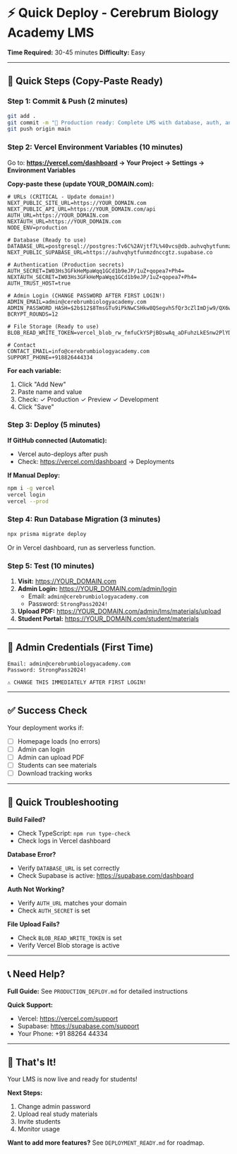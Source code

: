 # ⚡ Quick Deploy - Cerebrum Biology Academy LMS

**Time Required:** 30-45 minutes
**Difficulty:** Easy

---

## 🎯 Quick Steps (Copy-Paste Ready)

### **Step 1: Commit & Push (2 minutes)**

```bash
git add .
git commit -m "🚀 Production ready: Complete LMS with database, auth, and student portal"
git push origin main
```

### **Step 2: Vercel Environment Variables (10 minutes)**

Go to: **https://vercel.com/dashboard → Your Project → Settings → Environment Variables**

**Copy-paste these (update YOUR_DOMAIN.com):**

```env
# URLs (CRITICAL - Update domain!)
NEXT_PUBLIC_SITE_URL=https://YOUR_DOMAIN.com
NEXT_PUBLIC_API_URL=https://YOUR_DOMAIN.com/api
AUTH_URL=https://YOUR_DOMAIN.com
NEXTAUTH_URL=https://YOUR_DOMAIN.com
NODE_ENV=production

# Database (Ready to use)
DATABASE_URL=postgresql://postgres:Tv6C%2AVjtf7L%40vcs@db.auhvqhytfunmzdnccgtz.supabase.co:5432/postgres
NEXT_PUBLIC_SUPABASE_URL=https://auhvqhytfunmzdnccgtz.supabase.co

# Authentication (Production secrets)
AUTH_SECRET=IW03Hs3GFkHeMpaWqq1GCd1b9eJP/1uZ+qopea7+Ph4=
NEXTAUTH_SECRET=IW03Hs3GFkHeMpaWqq1GCd1b9eJP/1uZ+qopea7+Ph4=
AUTH_TRUST_HOST=true

# Admin Login (CHANGE PASSWORD AFTER FIRST LOGIN!)
ADMIN_EMAIL=admin@cerebrumbiologyacademy.com
ADMIN_PASSWORD_HASH=$2b$12$8TmsGTu9iPkNwCSHkw8QSegvhSfQr3cZlImDjw9/QX6wD.6SiuHG6
BCRYPT_ROUNDS=12

# File Storage (Ready to use)
BLOB_READ_WRITE_TOKEN=vercel_blob_rw_fmfuCkYSPjBOswAq_aDFuhzLkESnw2PlYD9kbZiUynV7Nj0

# Contact
CONTACT_EMAIL=info@cerebrumbiologyacademy.com
SUPPORT_PHONE=+918826444334
```

**For each variable:**

1. Click "Add New"
2. Paste name and value
3. Check: ✓ Production ✓ Preview ✓ Development
4. Click "Save"

### **Step 3: Deploy (5 minutes)**

**If GitHub connected (Automatic):**

- Vercel auto-deploys after push
- Check: https://vercel.com/dashboard → Deployments

**If Manual Deploy:**

```bash
npm i -g vercel
vercel login
vercel --prod
```

### **Step 4: Run Database Migration (3 minutes)**

```bash
npx prisma migrate deploy
```

Or in Vercel dashboard, run as serverless function.

### **Step 5: Test (10 minutes)**

1. **Visit:** https://YOUR_DOMAIN.com
2. **Admin Login:** https://YOUR_DOMAIN.com/admin/login
   - Email: `admin@cerebrumbiologyacademy.com`
   - Password: `StrongPass2024!`
3. **Upload PDF:** https://YOUR_DOMAIN.com/admin/lms/materials/upload
4. **Student Portal:** https://YOUR_DOMAIN.com/student/materials

---

## 🔑 Admin Credentials (First Time)

```
Email: admin@cerebrumbiologyacademy.com
Password: StrongPass2024!

⚠️ CHANGE THIS IMMEDIATELY AFTER FIRST LOGIN!
```

---

## ✅ Success Check

Your deployment works if:

- [ ] Homepage loads (no errors)
- [ ] Admin can login
- [ ] Admin can upload PDF
- [ ] Students can see materials
- [ ] Download tracking works

---

## 🐛 Quick Troubleshooting

**Build Failed?**

- Check TypeScript: `npm run type-check`
- Check logs in Vercel dashboard

**Database Error?**

- Verify `DATABASE_URL` is set correctly
- Check Supabase is active: https://supabase.com/dashboard

**Auth Not Working?**

- Verify `AUTH_URL` matches your domain
- Check `AUTH_SECRET` is set

**File Upload Fails?**

- Check `BLOB_READ_WRITE_TOKEN` is set
- Verify Vercel Blob storage is active

---

## 📞 Need Help?

**Full Guide:** See `PRODUCTION_DEPLOY.md` for detailed instructions

**Quick Support:**

- Vercel: https://vercel.com/support
- Supabase: https://supabase.com/support
- Your Phone: +91 88264 44334

---

## 🎉 That's It!

Your LMS is now live and ready for students!

**Next Steps:**

1. Change admin password
2. Upload real study materials
3. Invite students
4. Monitor usage

**Want to add more features?** See `DEPLOYMENT_READY.md` for roadmap.
